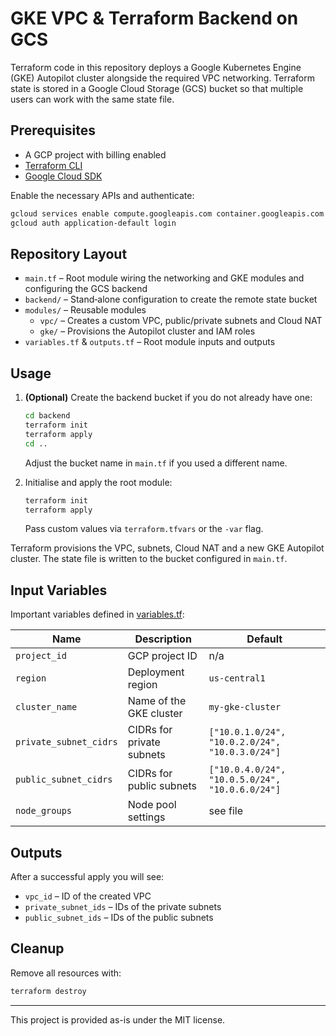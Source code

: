 # GKE VPC &amp; Terraform Backend on GCS

Terraform code in this repository deploys a Google Kubernetes Engine (GKE) Autopilot
cluster alongside the required VPC networking. Terraform state is stored in a
Google Cloud Storage (GCS) bucket so that multiple users can work with the same
state file.

## Prerequisites

- A GCP project with billing enabled
- [Terraform CLI](https://developer.hashicorp.com/terraform/tutorials/aws-get-started/install-cli)
- [Google Cloud SDK](https://cloud.google.com/sdk/docs/install)

Enable the necessary APIs and authenticate:

```bash
gcloud services enable compute.googleapis.com container.googleapis.com
gcloud auth application-default login
```

## Repository Layout

- `main.tf` – Root module wiring the networking and GKE modules and configuring the GCS backend
- `backend/` – Stand‑alone configuration to create the remote state bucket
- `modules/` – Reusable modules
  - `vpc/` – Creates a custom VPC, public/private subnets and Cloud NAT
  - `gke/` – Provisions the Autopilot cluster and IAM roles
- `variables.tf` &amp; `outputs.tf` – Root module inputs and outputs

## Usage

1. **(Optional)** Create the backend bucket if you do not already have one:

   ```bash
   cd backend
   terraform init
   terraform apply
   cd ..
   ```

   Adjust the bucket name in `main.tf` if you used a different name.

2. Initialise and apply the root module:

   ```bash
   terraform init
   terraform apply
   ```

   Pass custom values via `terraform.tfvars` or the `-var` flag.

Terraform provisions the VPC, subnets, Cloud NAT and a new GKE Autopilot
cluster. The state file is written to the bucket configured in `main.tf`.

## Input Variables

Important variables defined in [variables.tf](variables.tf):

| Name | Description | Default |
|------|-------------|---------|
| `project_id` | GCP project ID | n/a |
| `region` | Deployment region | `us-central1` |
| `cluster_name` | Name of the GKE cluster | `my-gke-cluster` |
| `private_subnet_cidrs` | CIDRs for private subnets | `["10.0.1.0/24", "10.0.2.0/24", "10.0.3.0/24"]` |
| `public_subnet_cidrs` | CIDRs for public subnets | `["10.0.4.0/24", "10.0.5.0/24", "10.0.6.0/24"]` |
| `node_groups` | Node pool settings | see file |

## Outputs

After a successful apply you will see:

- `vpc_id` – ID of the created VPC
- `private_subnet_ids` – IDs of the private subnets
- `public_subnet_ids` – IDs of the public subnets

## Cleanup

Remove all resources with:

```bash
terraform destroy
```

---

This project is provided as-is under the MIT license.

